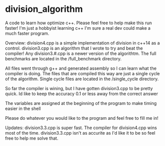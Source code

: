 # division_algorithm
A code to learn how optimize c++. Please feel free to help make this run faster!
I'm just a hobbyist learning c++ I'm sure a real dev could make a much faster program. 

Overview:
  division4.cpp is a simple implementation of division in c++14 as a control.
  division3.cpp is an algorithm that I wrote to try and beat the compiler!
  Any division3.#.cpp is a newer version of the algorithtm.
  The full benchmarks are located in the /full_benchmark directory.
  
  All files went through g++ and generated assembly so I can learn what the compiler is doing.
  The files that are compiled this way are just a single cycle of the algorithm.
  Single cycle files are located in the /single_cycle directory.

  So far the compiler is wining, but I have gotten division3.cpp to be pretty quick.
  Id like to keep the accuracy 0.1 or less away from the correct answer

  The variables are assigned at the beginning of the program to make timing easier in the shell

  Please do whatever you would like to the program and feel free to fill me in!

  Updates:
    division3.3.cpp is super fast. The compiler for division4.cpp wins most of the time.
    division3.3.cpp isn't as accurite as I'd like it to be so feel free to help me solve that.
